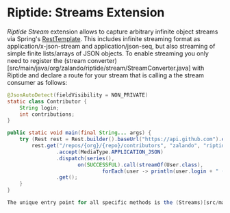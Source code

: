 # Riptide: Streams Extension


*Riptide Stream* extension allows to capture arbitrary infinite object streams via Spring's [RestTemplate](https://spring.io/guides/gs/consuming-rest/). This includes infinite streaming format as application/x-json-stream and application/json-seq, but also streaming of simple finite lists/arrays of JSON objects. To enable streaming you only need to register the (stream converter)[src/main/java/org/zalando/riptide/stream/StreamConverter.java] with Riptide and declare a route for your stream that is calling a the stream consumer as follows:


```java
@JsonAutoDetect(fieldVisibility = NON_PRIVATE)
static class Contributor {
    String login;
    int contributions;
}

public static void main(final String... args) {
    try (Rest rest = Rest.builder().baseUrl("https://api.github.com").converter(streamConverter()).build()) {
        rest.get("/repos/{org}/{repo}/contributors", "zalando", "riptide")
                .accept(MediaType.APPLICATION_JSON)
                .dispatch(series(),
                       on(SUCCESSFUL).call(streamOf(User.class),
                               forEach(user -> println(user.login + " (" + user.contributions + ")"))))
                .get();
    }
}

The unique entry point for all specific methods is the (Streams)[src/main/java/org/zalando/riptide/stream/Streams.java] class. *Note:* The stream converter is an replacement to the default spring JSON converter that does not support streaming, and thus should be not registered together with it.
```
